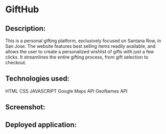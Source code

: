 # GiftHub

## Description:
This is a personal gifting platform, exclusively focused on Santana Row, in San Jose. The website features best selling items readily available, and allows the user to create a personalized wishlist of gifts with just a few clicks. It streamlines the entire gifting process, from gift selection to checkout. 

## Technologies used:
HTML
CSS
JAVASCRIPT
Google Maps API
GeoNames API

## Screenshot: 

## Deployed application:
